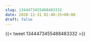 ```yaml
---
slug: 1344473455488483332
date: 2020-12-31 02:40:25+00:00
draft: false
---
```


{{< tweet 1344473455488483332 >}}
